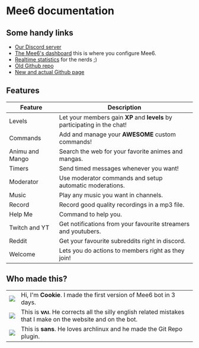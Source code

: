 # Mee6 documentation

## Some handy links

* [Our Discord server](https://discord.gg/mee6)
* [The Mee6's dashboard](https://mee6.xyz/dashboard) this is where you configure Mee6.
* [Realtime statistics](https://p.datadoghq.com/sb/b5ae28d32-9ae9580a52) for the nerds ;)
* [Old Github repo](https://github.com/cookkkie/mee6)
* [New and actual Github page](https://github.com/mee6)

## Features

| Feature         | Description                                                               |
|-----------------|---------------------------------------------------------------------------|
| Levels          | Let your members gain **XP** and **levels** by participating in the chat! |
| Commands        | Add and manage your **AWESOME** custom commands!                          |
| Animu and Mango | Search the web for your favorite animes and mangas.
| Timers          | Send timed messages whenever you want! 
| Moderator       | Use moderator commands and setup automatic moderations.
| Music           | Play any music you want in channels.
| Record          | Record good quality recordings in a mp3 file.
| Help Me         | Command to help you.
| Twitch and YT   | Get notifications from your favourite streamers and youtubers.
| Reddit          | Get your favourite subreddits right in discord.
| Welcome         | Lets you do actions to members right as they join!


## Who made this?

|                      |                                                                                                                |
|----------------------|----------------------------------------------------------------------------------------------------------------|
| ![](pics/cookie.jpg) | Hi, I'm **Cookie**. I made the first version of Mee6 bot in 3 days.                                            |
| ![](pics/vai.jpg)    | This is **vʌı**. He corrects all the silly english related mistakes that I make on the website and on the bot. |
| ![](pics/sans.jpg)   | This is **sans**. He loves archlinux and he made the Git Repo plugin.                                          |
